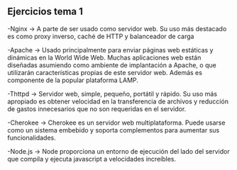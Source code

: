 ## Ejercicios tema 1 ##
-Nginx -> A parte de ser usado como servidor web. Su uso más destacado es como proxy inverso, caché de HTTP y balanceador de carga

-Apache -> Usado principalmente para enviar páginas web estáticas y dinámicas en la World Wide Web. Muchas aplicaciones web están diseñadas asumiendo como ambiente de implantación a Apache, o que utilizarán características propias de este servidor web. Además es componente de la popular plataforma LAMP.

-Thttpd -> Servidor web, simple, pequeño, portátil y rápido.
Su uso más apropiado es obtener velocidad en la transferencia de archivos y reducción de gastos innecesarios que no son requeridas en el servidor.

-Cherokee -> Cherokee es un servidor web multiplataforma.
Puede usarse como un sistema embebido y soporta complementos para aumentar sus funcionalidades.

-Node.js -> Node proporciona un entorno de ejecución del lado del servidor que compila y ejecuta javascript a velocidades increíbles. 
